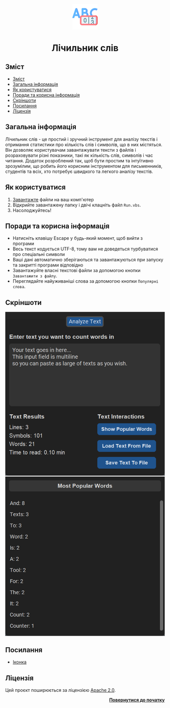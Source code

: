 <a name="readme-top"></a>

<div align="center">
  <a href="https://github.com/seesmof/">
    <img src="../public/logo.png" alt="Logo" height="80">
  </a>

<h1 align="center">Лічильник слів</h1>
</div>

## Зміст

- [Зміст](#зміст)
- [Загальна інформація](#загальна-інформація)
- [Як користуватися](#як-користуватися)
- [Поради та корисна інформація](#поради-та-корисна-інформація)
- [Скріншоти](#скріншоти)
- [Посилання](#посилання)
- [Ліцензія](#ліцензія)

## Загальна інформація

Лічильник слів - це простий і зручний інструмент для аналізу текстів і отримання статистики про кількість слів і символів, що в них містяться. Він дозволяє користувачам завантажувати тексти з файлів і розраховувати різні показники, такі як кількість слів, символів і час читання. Додаток розроблений так, щоб бути простим та інтуїтивно зрозумілим, що робить його корисним інструментом для письменників, студентів та всіх, хто потребує швидкого та легкого аналізу текстів.

## Як користуватися

1. [Завантажте](https://github.com/seesmof/word-counter-app/archive/refs/tags/v1.0.0.zip) файли на ваш комп'ютер
2. Відкрийте завантажену папку і двічі клацніть файл `Run.vbs`.
3. Насолоджуйтесь!

## Поради та корисна інформація

- Натисніть клавішу Escape у будь-який момент, щоб вийти з програми
- Весь текст кодується UTF-8, тому вам не доведеться турбуватися про спеціальні символи
- Ваші дані автоматично зберігаються та завантажуються при запуску та закритті програми відповідно
- Завантажуйте власні текстові файли за допомогою кнопки `Завантажити з файлу`.
- Переглядайте найуживаніші слова за допомогою кнопки `Популярні слова`.

## Скріншоти

![Main App Tab](./public/app-screenshots/main-tab.png)
![Popular Words Window](./public/app-screenshots/popular-words-view.png)

## Посилання

- [Іконка](https://www.flaticon.com/)

## Ліцензія

Цей проєкт поширюється за ліцензією [Apache 2.0](./LICENSE).

<p align="right"><a href="#readme-top"><strong>Повернутися до початку</strong></a></p>
